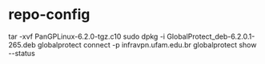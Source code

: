 # repo-config
tar -xvf PanGPLinux-6.2.0-tgz.c10
sudo dpkg -i GlobalProtect_deb-6.2.0.1-265.deb
globalprotect connect -p infravpn.ufam.edu.br
globalprotect show --status
